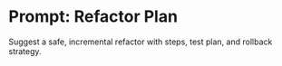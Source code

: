 # Prompt: Refactor Plan

Suggest a safe, incremental refactor with steps, test plan, and rollback strategy.
